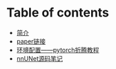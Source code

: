 # Table of contents

* [简介](README.md)
* [paper链接](paper-lian-jie.md)
* [环境配置——pytorch折腾教程](huan-jing-pei-zhi-xue-yuan-fu-wu-qi-pytorch-zhe-teng-jiao-cheng.md)
* [nnUNet源码笔记](nnunet-yuan-ma-bi-ji.md)

